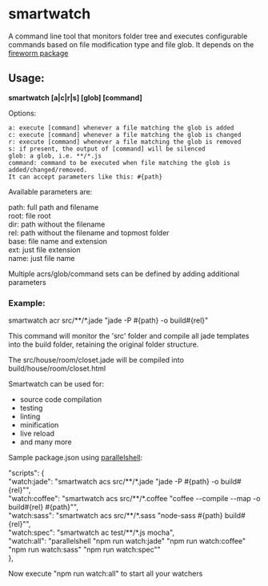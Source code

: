 # smartwatch
A command line tool that monitors folder tree and executes configurable commands based on file modification type and file glob.
It depends on the [fireworm package](https://github.com/airportyh/fireworm)

## Usage:
**smartwatch [a|c|r|s] [glob] [command]**

Options:

    a: execute [command] whenever a file matching the glob is added  
    c: execute [command] whenever a file matching the glob is changed  
    r: execute [command] whenever a file matching the glob is removed  
    s: if present, the output of [command] will be silenced  
    glob: a glob, i.e. **/*.js  
    command: command to be executed when file matching the glob is added/changed/removed.  
    It can accept parameters like this: #{path}

  Available parameters are:

  path: full path and filename  
  root: file root  
  dir: path without the filename  
  rel: path without the filename and topmost folder  
  base: file name and extension  
  ext: just file extension  
  name: just file name  

Multiple acrs/glob/command sets can be defined by adding additional parameters

### Example:

smartwatch acr src/\*\*/\*.jade "jade -P #{path} -o build#{rel}"

This command will monitor the 'src' folder and compile all jade templates into the build folder, retaining the original folder structure.

The src/house/room/closet.jade will be compiled into build/house/room/closet.html

Smartwatch can be used for:

* source code compilation
* testing
* linting
* minification
* live reload
* and many more

Sample package.json using [parallelshell](https://github.com/keithamus/parallelshell):

"scripts": {  
  "watch:jade": "smartwatch acs src/\*\*/\*.jade \"jade -P #{path} -o build#{rel}\"",  
  "watch:coffee": "smartwatch acs src/*\*/\*.coffee \"coffee --compile --map -o build#{rel} #{path}\"",  
  "watch:sass": "smartwatch acs src/\*\*/\*.sass \"node-sass #{path} build#{rel}\"",  
  "watch:spec": "smartwatch ac test/\*\*/\*.js mocha",  
  "watch:all": "parallelshell \"npm run watch:jade\" \"npm run watch:coffee\" \"npm run watch:sass\" \"npm run watch:spec\""  
},

Now execute "npm run watch:all" to start all your watchers
